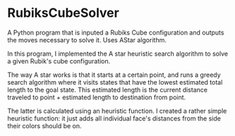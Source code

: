 # RubiksCubeSolver
A Python program that is inputed a Rubiks Cube configuration and outputs the moves necessary to solve it. Uses AStar algorithm.

In this program, I implemented the A star heuristic search algorithm to solve a given Rubik's cube configuration.

The way A star works is that it starts at a certain point, and runs a greedy search algorithm where it visits states that have the lowest estimated
total length to the goal state. This estimated length is the current distance traveled to point + estimated length to destination from point. 

The latter is calculated using an heuristic function. I created a rather simple heuristic function: it just adds all individual face's distances from the 
side their colors should be on.
